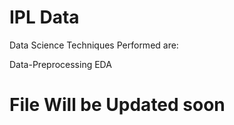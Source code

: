# IPL Data
Data Science Techniques Performed are:

Data-Preprocessing
EDA

# File Will be Updated soon


